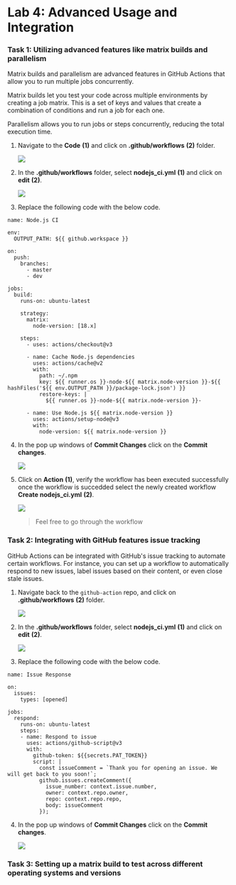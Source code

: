 # Lab 4: Advanced Usage and Integration 

### Task 1: Utilizing advanced features like matrix builds and parallelism

Matrix builds and parallelism are advanced features in GitHub Actions that allow you to run multiple jobs concurrently.

Matrix builds let you test your code across multiple environments by creating a job matrix. This is a set of keys and values that create a combination of conditions and run a job for each one.

Parallelism allows you to run jobs or steps concurrently, reducing the total execution time.

1. Navigate to the **Code** **(1)** and click on **.github/workflows** **(2)** folder.

    ![](../media/optimize1.png)

2. In the **.github/workflows** folder, select **nodejs_ci.yml** **(1)** and click on **edit** **(2)**.

    ![](../media/optimize2.png)

3. Replace the following code with the below code.

```
name: Node.js CI

env:
  OUTPUT_PATH: ${{ github.workspace }}

on:
  push:
    branches:
      - master
      - dev

jobs:
  build:
    runs-on: ubuntu-latest

    strategy:
      matrix:
        node-version: [18.x]

    steps:
      - uses: actions/checkout@v3

      - name: Cache Node.js dependencies
        uses: actions/cache@v2
        with:
          path: ~/.npm
          key: ${{ runner.os }}-node-${{ matrix.node-version }}-${{ hashFiles('${{ env.OUTPUT_PATH }}/package-lock.json') }}
          restore-keys: |
            ${{ runner.os }}-node-${{ matrix.node-version }}-

      - name: Use Node.js ${{ matrix.node-version }}
        uses: actions/setup-node@v3
        with:
          node-version: ${{ matrix.node-version }}
```

4. In the pop up windows of **Commit Changes** click on the **Commit changes**.

    ![](../media/newcommit.png)

5. Click on **Action** **(1)**, verify the workflow has been executed successfully once the workflow is succedded select the newly created workflow **Create nodejs_ci.yml** **(2)**.

    ![](../media/optimize4.png)

    > Feel free to go through the workflow

### Task 2: Integrating with GitHub features issue tracking

GitHub Actions can be integrated with GitHub's issue tracking to automate certain workflows. For instance, you can set up a workflow to automatically respond to new issues, label issues based on their content, or even close stale issues.

1. Navigate back to the `github-action` repo, and click on **.github/workflows** **(2)** folder.

    ![](../media/optimize1.png)

2. In the **.github/workflows** folder, select **nodejs_ci.yml** **(1)** and click on **edit** **(2)**.

    ![](../media/optimize2.png)

3. Replace the following code with the below code.

```
name: Issue Response

on:
  issues:
    types: [opened]

jobs:
  respond:
    runs-on: ubuntu-latest
    steps:
    - name: Respond to issue
      uses: actions/github-script@v3
      with:
        github-token: ${{secrets.PAT_TOKEN}}
        script: |
          const issueComment = `Thank you for opening an issue. We will get back to you soon!`;
          github.issues.createComment({
            issue_number: context.issue.number,
            owner: context.repo.owner,
            repo: context.repo.repo,
            body: issueComment
          });
```

4. In the pop up windows of **Commit Changes** click on the **Commit changes**.

    ![](../media/newcommit.png)

### Task 3: Setting up a matrix build to test across different operating systems and versions